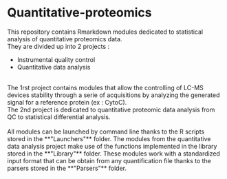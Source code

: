 # Quantitative-proteomics

This repository contains Rmarkdown modules dedicated to statistical analysis of quantitative proteomics data. <br/>
They are divided up into 2 projects : 
  - Instrumental quality control
  - Quantitative data analysis 
<br/>
The 1rst project contains modules that allow the controlling of LC-MS devices stability through a serie of acquisitions by analyzing the generated signal for a reference protein (ex : CytoC). <br/>
The 2nd project is dedicated to quantitative proteomic data analysis from QC to statistical differential analysis.
<br/>
<br/>
All modules can be launched by command line thanks to the R scripts stored in the **"Launchers"** folder. The modules from the quantitative data analysis project make use of the functions implemented in the library stored in the **"Library"** folder. These modules work with a standardized input format that can be obtain from any quantification file thanks to the parsers stored in the **"Parsers"** folder.
